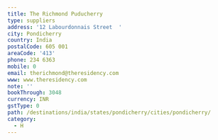 ```yaml
---
title: The Richmond Puducherry
type: suppliers
address: '12 Labourdonnais Street  '
city: Pondicherry
country: India
postalCode: 605 001
areaCode: '413'
phone: 234 6363
mobile: 0
email: therichmond@theresidency.com
www: www.theresidency.com
note: ''
bookThrough: 3048
currency: INR
gstType: 0
path: /destinations/india/states/pondicherry/cities/pondicherry/
category:
  - H
---
```


